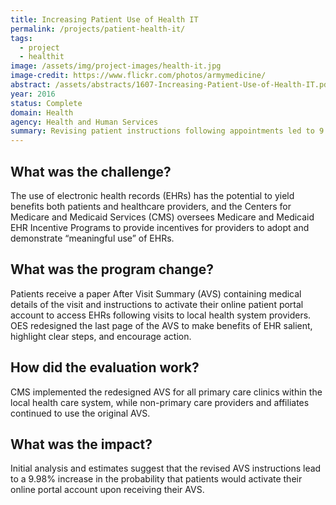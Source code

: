 ```yaml
---
title: Increasing Patient Use of Health IT
permalink: /projects/patient-health-it/
tags: 
  - project
  - healthit
image: /assets/img/project-images/health-it.jpg
image-credit: https://www.flickr.com/photos/armymedicine/
abstract: /assets/abstracts/1607-Increasing-Patient-Use-of-Health-IT.pdf
year: 2016
status: Complete
domain: Health
agency: Health and Human Services
summary: Revising patient instructions following appointments led to 9.98% increase in online health portal activation.
---
```

## What was the challenge?

The use of electronic health records (EHRs) has the potential to yield benefits both patients and healthcare providers, and the Centers for Medicare and Medicaid Services (CMS) oversees Medicare and Medicaid EHR Incentive Programs to provide incentives for providers to adopt and demonstrate “meaningful use” of EHRs.

## What was the program change?

Patients receive a paper After Visit Summary (AVS) containing medical details of the visit and instructions to activate their online patient portal account to access EHRs following visits to local health system providers. OES redesigned the last page of the AVS to make benefits of EHR salient, highlight clear steps, and encourage action.

## How did the evaluation work?

CMS implemented the redesigned AVS for all primary care clinics within the local health care system, while non-primary care providers and affiliates continued  to use the original AVS.

## What was the impact?

Initial analysis and estimates suggest that the revised AVS instructions lead to a 9.98% increase in the probability that patients would activate their online portal account upon receiving their AVS.
